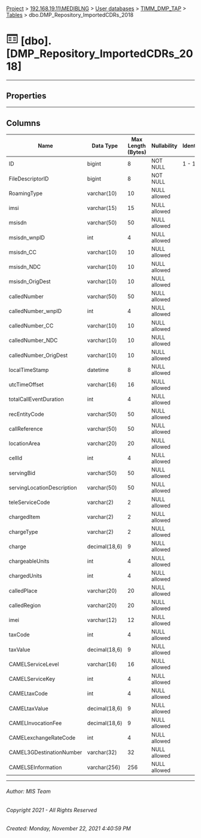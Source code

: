 #### 

[Project](../../../../index.md) > [192.168.19.11\\MEDIBLNG](../../../index.md) > [User databases](../../index.md) > [TIMM_DMP_TAP](../index.md) > [Tables](Tables.md) > dbo.DMP_Repository_ImportedCDRs_2018

# ![Tables](../../../../Images/Table32.png) [dbo].[DMP_Repository_ImportedCDRs_2018]

---

## <a name="#properties"></a>Properties



---

## <a name="#columns"></a>Columns

| Name | Data Type | Max Length (Bytes) | Nullability | Identity |
|---|---|---|---|---|
| ID | bigint | 8 | NOT NULL | 1 - 1 |
| FileDescriptorID | bigint | 8 | NOT NULL |  |
| RoamingType | varchar(10) | 10 | NULL allowed |  |
| imsi | varchar(15) | 15 | NULL allowed |  |
| msisdn | varchar(50) | 50 | NULL allowed |  |
| msisdn_wnpID | int | 4 | NULL allowed |  |
| msisdn_CC | varchar(10) | 10 | NULL allowed |  |
| msisdn_NDC | varchar(10) | 10 | NULL allowed |  |
| msisdn_OrigDest | varchar(10) | 10 | NULL allowed |  |
| calledNumber | varchar(50) | 50 | NULL allowed |  |
| calledNumber_wnpID | int | 4 | NULL allowed |  |
| calledNumber_CC | varchar(10) | 10 | NULL allowed |  |
| calledNumber_NDC | varchar(10) | 10 | NULL allowed |  |
| calledNumber_OrigDest | varchar(10) | 10 | NULL allowed |  |
| localTimeStamp | datetime | 8 | NULL allowed |  |
| utcTimeOffset | varchar(16) | 16 | NULL allowed |  |
| totalCallEventDuration | int | 4 | NULL allowed |  |
| recEntityCode | varchar(50) | 50 | NULL allowed |  |
| callReference | varchar(50) | 50 | NULL allowed |  |
| locationArea | varchar(20) | 20 | NULL allowed |  |
| cellId | int | 4 | NULL allowed |  |
| servingBid | varchar(50) | 50 | NULL allowed |  |
| servingLocationDescription | varchar(50) | 50 | NULL allowed |  |
| teleServiceCode | varchar(2) | 2 | NULL allowed |  |
| chargedItem | varchar(2) | 2 | NULL allowed |  |
| chargeType | varchar(2) | 2 | NULL allowed |  |
| charge | decimal(18,6) | 9 | NULL allowed |  |
| chargeableUnits | int | 4 | NULL allowed |  |
| chargedUnits | int | 4 | NULL allowed |  |
| calledPlace | varchar(20) | 20 | NULL allowed |  |
| calledRegion | varchar(20) | 20 | NULL allowed |  |
| imei | varchar(12) | 12 | NULL allowed |  |
| taxCode | int | 4 | NULL allowed |  |
| taxValue | decimal(18,6) | 9 | NULL allowed |  |
| CAMELServiceLevel | varchar(16) | 16 | NULL allowed |  |
| CAMELServiceKey | int | 4 | NULL allowed |  |
| CAMELtaxCode | int | 4 | NULL allowed |  |
| CAMELtaxValue | decimal(18,6) | 9 | NULL allowed |  |
| CAMELInvocationFee | decimal(18,6) | 9 | NULL allowed |  |
| CAMELexchangeRateCode | int | 4 | NULL allowed |  |
| CAMEL3GDestinationNumber | varchar(32) | 32 | NULL allowed |  |
| CAMELSEInformation | varchar(256) | 256 | NULL allowed |  |


---

###### Author:  MIS Team

###### Copyright 2021 - All Rights Reserved

###### Created: Monday, November 22, 2021 4:40:59 PM


